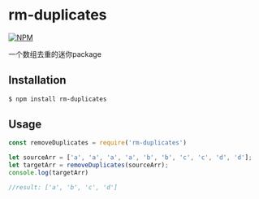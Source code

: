 # rm-duplicates

[![NPM](https://nodei.co/npm/rm-duplicates.png)](https://nodei.co/npm/rm-duplicates/)

一个数组去重的迷你package

## Installation

````bash
$ npm install rm-duplicates
````

## Usage

```javascript
const removeDuplicates = require('rm-duplicates')

let sourceArr = ['a', 'a', 'a', 'a', 'b', 'b', 'c', 'c', 'd', 'd'];
let targetArr = removeDuplicates(sourceArr);
console.log(targetArr)

//result: ['a', 'b', 'c', 'd']
```
